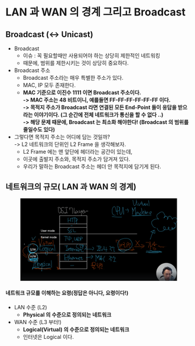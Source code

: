 # LAN 과 WAN 의 경계 그리고 Broadcast

## Broadcast (<-> Unicast)

* Broadcast
  * 이슈 : 꼭 필요할때만 사용되어야 하는 상당히 제한적인 네트워킹
  * 때문에, 범위를 제한시키는 것이 상당히 중요하다.
* Broadcast 주소
  * Broadcast 주소라는 매우 특별한 주소가 있다.
  * MAC, IP 모두 존재한다.
  * **MAC 기준으로 이진수 1111 이면 Broadcast 주소이다.**\
    **-> MAC 주소는 48 비트이니, 예를들면 FF-FF-FF-FF-FF-FF 이다.**\
    **-> 목적지 주소가 Broadcast 라면 연결된 모든 End-Point 들이 응답을 받으라는 이야기이다. (그 순간에 전체 네트워크가 통신을 할 수 없다 ..)**\
    **-> 해당 문제 때문에, Broadcast 는 최소화 해야한다! (Broadcast 의 범위를 줄일수도 있다)**
* 그렇다면 목적지 주소는 어디에 담는 것일까?\
  \-> L2 네트워크의 단위인 L2 Frame 을 생각해보자.
  * L2 Frame 에는 맨 앞단에 헤더라는 공간이 있는데,
  * 이곳에 출발지 주소와, 목적지 주소가 담겨져 있다.
  * 우리가 말하는 Broadcast 주소는 헤더 안 목적지에 담기게 된다.

## 네트워크의 규모( LAN 과 WAN 의 경계)

<figure><img src="../../../../.gitbook/assets/image (14) (1).png" alt=""><figcaption></figcaption></figure>

#### 네트워크 규모를 이해하는 요령(정답은 아니다, 요령이다!)

* LAN 수준 (L2)
  * **Physical 의 수준으로 정의되는 네트워크**
* WAN 수준 (L3 부터!)
  * **Logical(Virtual) 의 수준으로 정의되는 네트워크**
  * 인터넷은 Logical 이다.
